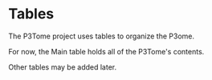 # Tables

The P3Tome project uses tables to organize the P3ome. 

For now, the Main table holds all of the P3Tome's contents.

Other tables may be added later.
